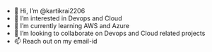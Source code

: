 - 👋 Hi, I’m @kartikrai2206
- 👀 I’m interested in Devops and Cloud
- 🌱 I’m currently learning AWS and Azure
- 💞️ I’m looking to collaborate on Devops and Cloud related projects
- 📫 Reach out on my email-id

<!---
kartikrai2206/kartikrai2206 is a ✨ special ✨ repository because its `README.md` (this file) appears on your GitHub profile.
You can click the Preview link to take a look at your changes.
--->
